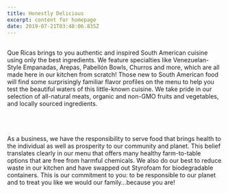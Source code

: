 ```yaml
---
title: Honestly Delicious
excerpt: content for homepage
date: 2019-07-21T03:48:06.835Z
---
```



<br>
Que Ricas brings to you authentic and inspired South American cuisine using only the best ingredients. We feature specialties like Venezuelan-Style Empanadas, Arepas, Pabellón Bowls, Churros and more, which are all made here in our kitchen from scratch! Those new to South American food will find some surprisingly familiar flavor profiles on the menu to help you test the beautiful waters of this little-known cuisine. We take pride in our selection of all-natural meats, organic and non-GMO fruits and vegetables, and locally sourced ingredients.
<br>
<br>
<br>
<br>

As a business, we have the responsibility to serve food that brings health to the individual as well as prosperity to our community and planet. This belief translates clearly in our menu that offers many healthy farm-to-table options that are free from harmful chemicals. We also do our best to reduce waste in our kitchen and have swapped out Styrofoam for biodegradable containers. This is our commitment to you: to be responsible to our planet and to treat you like we would our family...because you are!
<br>
<br>
<br>
<br>
<br>
<br>

